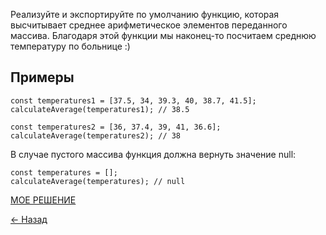 

Реализуйте и экспортируйте по умолчанию функцию, которая высчитывает среднее арифметическое элементов переданного массива. Благодаря этой функции мы наконец-то посчитаем среднюю температуру по больнице :)

## Примеры
```
const temperatures1 = [37.5, 34, 39.3, 40, 38.7, 41.5];
calculateAverage(temperatures1); // 38.5

const temperatures2 = [36, 37.4, 39, 41, 36.6];
calculateAverage(temperatures2); // 38
```
В случае пустого массива функция должна вернуть значение null:

```
const temperatures = [];
calculateAverage(temperatures); // null
```

[МОЕ РЕШЕНИЕ](https://github.com/from0toweb/hexlet_tasks/blob/arrayTask_for-of/script.js)

[&#x2190; Назад](https://github.com/from0toweb/hexlet_tasks/tree/master)
